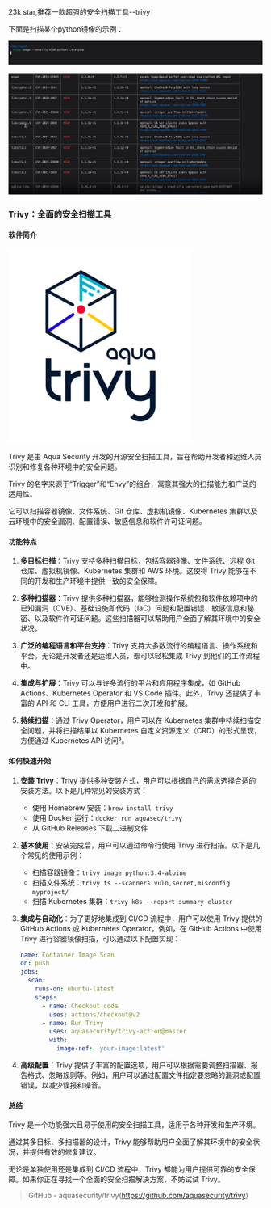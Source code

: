 23k star,推荐一款超强的安全扫描工具--trivy

下面是扫描某个python镜像的示例：

![](企业微信截图_17273197837741.png) 

![](企业微信截图_17273197884063.png)

### Trivy：全面的安全扫描工具

#### 软件简介

![](image.png)

Trivy 是由 Aqua Security 开发的开源安全扫描工具，旨在帮助开发者和运维人员识别和修复各种环境中的安全问题。

Trivy 的名字来源于“Trigger”和“Envy”的组合，寓意其强大的扫描能力和广泛的适用性。

它可以扫描容器镜像、文件系统、Git 仓库、虚拟机镜像、Kubernetes 集群以及云环境中的安全漏洞、配置错误、敏感信息和软件许可证问题。

#### 功能特点

1. **多目标扫描**：Trivy 支持多种扫描目标，包括容器镜像、文件系统、远程 Git 仓库、虚拟机镜像、Kubernetes 集群和 AWS 环境。这使得 Trivy 能够在不同的开发和生产环境中提供一致的安全保障。

2. **多种扫描器**：Trivy 提供多种扫描器，能够检测操作系统包和软件依赖项中的已知漏洞（CVE）、基础设施即代码（IaC）问题和配置错误、敏感信息和秘密、以及软件许可证问题。这些扫描器可以帮助用户全面了解其环境中的安全状况。

3. **广泛的编程语言和平台支持**：Trivy 支持大多数流行的编程语言、操作系统和平台。无论是开发者还是运维人员，都可以轻松集成 Trivy 到他们的工作流程中。

4. **集成与扩展**：Trivy 可以与许多流行的平台和应用程序集成，如 GitHub Actions、Kubernetes Operator 和 VS Code 插件。此外，Trivy 还提供了丰富的 API 和 CLI 工具，方便用户进行二次开发和扩展。

5. **持续扫描**：通过 Trivy Operator，用户可以在 Kubernetes 集群中持续扫描安全问题，并将扫描结果以 Kubernetes 自定义资源定义（CRD）的形式呈现，方便通过 Kubernetes API 访问³。

#### 如何快速开始

1. **安装 Trivy**：Trivy 提供多种安装方式，用户可以根据自己的需求选择合适的安装方法。以下是几种常见的安装方式：
   - 使用 Homebrew 安装：`brew install trivy`
   - 使用 Docker 运行：`docker run aquasec/trivy`
   - 从 GitHub Releases 下载二进制文件

2. **基本使用**：安装完成后，用户可以通过命令行使用 Trivy 进行扫描。以下是几个常见的使用示例：
   - 扫描容器镜像：`trivy image python:3.4-alpine`
   - 扫描文件系统：`trivy fs --scanners vuln,secret,misconfig myproject/`
   - 扫描 Kubernetes 集群：`trivy k8s --report summary cluster`

3. **集成与自动化**：为了更好地集成到 CI/CD 流程中，用户可以使用 Trivy 提供的 GitHub Actions 或 Kubernetes Operator。例如，在 GitHub Actions 中使用 Trivy 进行容器镜像扫描，可以通过以下配置实现：
   ```yaml
   name: Container Image Scan
   on: push
   jobs:
     scan:
       runs-on: ubuntu-latest
       steps:
         - name: Checkout code
           uses: actions/checkout@v2
         - name: Run Trivy
           uses: aquasecurity/trivy-action@master
           with:
             image-ref: 'your-image:latest'
   ```

4. **高级配置**：Trivy 提供了丰富的配置选项，用户可以根据需要调整扫描器、报告格式、忽略规则等。例如，用户可以通过配置文件指定要忽略的漏洞或配置错误，以减少误报和噪音。

#### 总结

Trivy 是一个功能强大且易于使用的安全扫描工具，适用于各种开发和生产环境。

通过其多目标、多扫描器的设计，Trivy 能够帮助用户全面了解其环境中的安全状况，并提供有效的修复建议。

无论是单独使用还是集成到 CI/CD 流程中，Trivy 都能为用户提供可靠的安全保障。如果你正在寻找一个全面的安全扫描解决方案，不妨试试 Trivy。

>GitHub - aquasecurity/trivy(https://github.com/aquasecurity/trivy)
